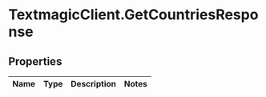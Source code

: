 # TextmagicClient.GetCountriesResponse

## Properties
Name | Type | Description | Notes
------------ | ------------- | ------------- | -------------


